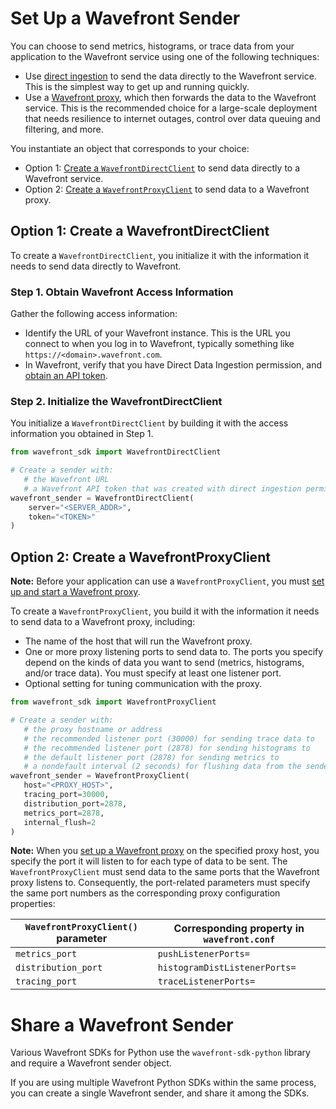 # Set Up a Wavefront Sender
You can choose to send metrics, histograms, or trace data from your application to the Wavefront service using one of the following techniques:
* Use [direct ingestion](https://docs.wavefront.com/direct_ingestion.html) to send the data directly to the Wavefront service. This is the simplest way to get up and running quickly.
* Use a [Wavefront proxy](https://docs.wavefront.com/proxies.html), which then forwards the data to the Wavefront service. This is the recommended choice for a large-scale deployment that needs resilience to internet outages, control over data queuing and filtering, and more. 

You instantiate an object that corresponds to your choice:
* Option 1: [Create a `WavefrontDirectClient`](#option-1-create-a-wavefrontdirectclient) to send data directly to a Wavefront service.
* Option 2: [Create a `WavefrontProxyClient`](#option-2-create-a-wavefrontproxyclient) to send data to a Wavefront proxy.

## Option 1: Create a WavefrontDirectClient
To create a `WavefrontDirectClient`, you initialize it with the information it needs to send data directly to Wavefront.

### Step 1. Obtain Wavefront Access Information
Gather the following access information:

* Identify the URL of your Wavefront instance. This is the URL you connect to when you log in to Wavefront, typically something like `https://<domain>.wavefront.com`.
* In Wavefront, verify that you have Direct Data Ingestion permission, and [obtain an API token](http://docs.wavefront.com/wavefront_api.html#generating-an-api-token).

### Step 2. Initialize the WavefrontDirectClient
You initialize a `WavefrontDirectClient` by building it with the access information you obtained in Step 1.

```python
from wavefront_sdk import WavefrontDirectClient

# Create a sender with:
   # the Wavefront URL 
   # a Wavefront API token that was created with direct ingestion permission
wavefront_sender = WavefrontDirectClient(
    server="<SERVER_ADDR>",
    token="<TOKEN>"
)
```

## Option 2: Create a WavefrontProxyClient

**Note:** Before your application can use a `WavefrontProxyClient`, you must [set up and start a Wavefront proxy](https://github.com/wavefrontHQ/java/tree/master/proxy#set-up-a-wavefront-proxy).

To create a `WavefrontProxyClient`, you build it with the information it needs to send data to a Wavefront proxy, including:

* The name of the host that will run the Wavefront proxy.
* One or more proxy listening ports to send data to. The ports you specify depend on the kinds of data you want to send (metrics, histograms, and/or trace data). You must specify at least one listener port. 
* Optional setting for tuning communication with the proxy.


```python
from wavefront_sdk import WavefrontProxyClient

# Create a sender with:
   # the proxy hostname or address
   # the recommended listener port (30000) for sending trace data to 
   # the recommended listener port (2878) for sending histograms to 
   # the default listener port (2878) for sending metrics to 
   # a nondefault interval (2 seconds) for flushing data from the sender to the proxy. Default: 5 seconds
wavefront_sender = WavefrontProxyClient(
   host="<PROXY_HOST>",
   tracing_port=30000,
   distribution_port=2878,
   metrics_port=2878,
   internal_flush=2
)
```
 
**Note:** When you [set up a Wavefront proxy](https://github.com/wavefrontHQ/java/tree/master/proxy#set-up-a-wavefront-proxy) on the specified proxy host, you specify the port it will listen to for each type of data to be sent. The `WavefrontProxyClient` must send data to the same ports that the Wavefront proxy listens to. Consequently, the port-related parameters must specify the same port numbers as the corresponding proxy configuration properties: 

| `WavefrontProxyClient()` parameter | Corresponding property in `wavefront.conf` |
| ----- | -------- |
| `metrics_port` | `pushListenerPorts=` |
| `distribution_port` | `histogramDistListenerPorts=` |
| `tracing_port` | `traceListenerPorts=` |
 
# Share a Wavefront Sender

Various Wavefront SDKs for Python use the `wavefront-sdk-python` library and require a Wavefront sender object.

If you are using multiple Wavefront Python SDKs within the same process, you can create a single Wavefront sender, and share it among the SDKs. 
 
<!--- 
For example, the following snippet shows how to use the same `WavefrontSender` when setting up the 
[wavefront-opentracing-sdk-python](https://github.com/wavefrontHQ/wavefront-opentracing-sdk-python) and 
XXX SDKs.
--->
